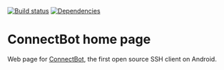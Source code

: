 [![Build status](https://img.shields.io/travis/connectbot/connectbot.github.io/develop.svg)](https://travis-ci.org/connectbot/connectbot.github.io) [![Dependencies](https://img.shields.io/depfu/connectbot/connectbot.github.io.svg)](https://depfu.com/repos/connectbot/connectbot.github.io)

# ConnectBot home page

Web page for [ConnectBot](https://connectbot.org/), the first open source SSH client on Android.
